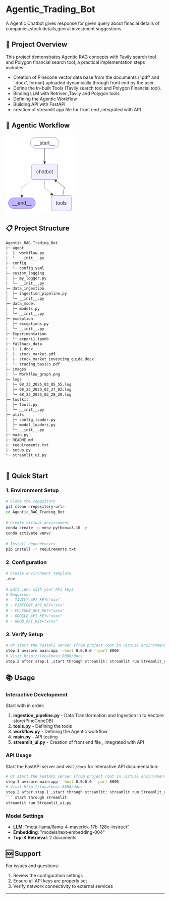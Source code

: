 # Agentic_Trading_Bot

A Agentic Chatbot  gives response for given query about finacial details of companies,stock details,genral investment suggestions.
## 🎯 Project Overview

This project demonstrates Agentic RAG concepts with Tavily search tool and Polygon financial search tool, a practical implementation steps includes:
- Creation of Pinecone vector data base from the  documents ('.pdf' and '.docx', format) uploaded dynamically through front end by the user .
- Define the In-built Tools (Tavily search tool and Polygon Financial tool).
- Binding LLM with Retriver ,Tavily and Polygon tools
- Defining the Agentic Workflow
- Building API with FastAPI 
- creation of streamlit app file for front end ,integrated with API

## 🚀 Agentic Workflow

![image alt](https://github.com/suman520-git/Agentic_RAG_Trading_Bot/blob/main/images/Workflow_graph.png?raw=true)

## 📋 Project Structure

```
Agentic_RAG_Trading_Bot                  
├─ agent                                 
│  ├─ workflow.py                        
│  └─ __init__.py                        
├─ config                                
│  └─ config.yaml                        
├─ custom_logging                        
│  ├─ my_logger.py                       
│  └─ __init__.py                        
├─ data_ingestion                        
│  ├─ ingestion_pipeline.py              
│  └─ __init__.py                        
├─ data_model                            
│  ├─ models.py                          
│  └─ __init__.py                        
├─ exception                             
│  ├─ exceptions.py                      
│  └─ __init__.py                        
├─ Experimentation                       
│  └─ experi1.ipynb                      
├─ fallback_data                         
│  ├─ 1.docx                             
│  ├─ stock_market.pdf                   
│  ├─ stock_market_investing_guide.docx  
│  └─ trading_basics.pdf                 
├─ images                                
│  └─ Workflow_graph.png                 
├─ logs                                  
│  ├─ 08_23_2025_03_05_55.log            
│  ├─ 08_23_2025_03_27_02.log            
│  └─ 08_23_2025_03_28_20.log            
├─ toolkit                               
│  ├─ tools.py                           
│  └─ __init__.py                        
├─ utils                                 
│  ├─ config_loader.py                   
│  ├─ model_loaders.py                   
│  └─ __init__.py                        
├─ main.py                               
├─ README.md                             
├─ requirements.txt                      
├─ setup.py                              
└─ streamlit_ui.py                       
            

```

## 🚀 Quick Start

### 1. Environment Setup

```bash
# Clone the repository
git clone <repository-url>
cd Agentic_RAG_Trading_Bot

# Create virtual environment
conda create -p venv python==3.10 -y
conda activate venv/ 

# Install dependencies
pip install -r requirements.txt
```

### 2. Configuration

```bash
# Create environment template
.env

# Edit .env with your API keys
# Required:
# - TAVILY_API_KEY="xxx"
# - PINECONE_API_KEY="xxx"
# - POLYGON_API_KEY="xxxx"
# - GOOGLE_API_KEY="xxxx"
# - GROQ_API_KEY="xxxx"
```

### 3. Verify Setup

```bash
# Or start the FastAPI server (from project root in virtual environment)
step.1 uvicorn main:app --host 0.0.0.0 --port 8000
# Visit http://localhost:8000/docs
step.2 after step.1 ,start through streamlit: streamlit run Streamlit_ui.py
```

## 📚 Usage

### Interactive Development
Start with in order:
1. **ingestion_pipeline.py** - Data Transformation and Ingestion in to Vectore store(PineConeDB)
2. **tools.py** - Defining the tools
3. **workflow.py** - Defining the Agentic workflow
4. **main.py** - API testing
4. **streamlit_ui.py** - Creation of front end file , integrated with API


### API Usage
Start the FastAPI server and visit `/docs` for interactive API documentation:

```bash
# Or start the FastAPI server (from project root in virtual environment)
step.1 uvicorn main:app --host 0.0.0.0 --port 8000
# Visit http://localhost:8000/docs
step.2 after step.1 ,start through streamlit: streamlit run Streamlit_ui.py
``` start through streamlit 
streamlit run Streamlit_ui.py
```

### Model Settings
- **LLM**: "meta-llama/llama-4-maverick-17b-128e-instruct"
- **Embedding**: "models/text-embedding-004"
- **Top-K Retrieval**: 2 documents



## 🆘 Support

For issues and questions:
1. Review the configuration settings
2. Ensure all API keys are properly set
3. Verify network connectivity to external services

---


